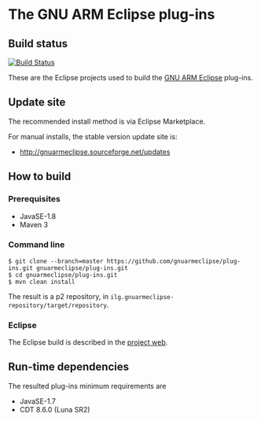 # The GNU ARM Eclipse plug-ins

## Build status

[![Build Status](https://travis-ci.org/gnuarmeclipse/plug-ins.svg?branch=develop)](https://travis-ci.org/gnuarmeclipse/plug-ins)

These are the Eclipse projects used to build the [GNU ARM Eclipse](http://gnuarmeclipse.github.io) plug-ins.

## Update site

The recommended install method is via Eclipse Marketplace.

For manual installs, the stable version update site is:

- http://gnuarmeclipse.sourceforge.net/updates

## How to build

### Prerequisites

- JavaSE-1.8
- Maven 3

### Command line

```
$ git clone --branch=master https://github.com/gnuarmeclipse/plug-ins.git gnuarmeclipse/plug-ins.git
$ cd gnuarmeclipse/plug-ins.git
$ mvn clean install
```

The result is a p2 repository, in `ilg.gnuarmeclipse-repository/target/repository`.

### Eclipse

The Eclipse build is described in the [project web](http://gnuarmeclipse.github.io/developer/build-procedure/).

## Run-time dependencies

The resulted plug-ins minimum requirements are

- JavaSE-1.7
- CDT 8.6.0 (Luna SR2)


